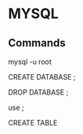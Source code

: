 # MYSQL
## Commands

mysql -u root

CREATE DATABASE <name>;

DROP DATABASE <name>;

use <name>;

CREATE TABLE

